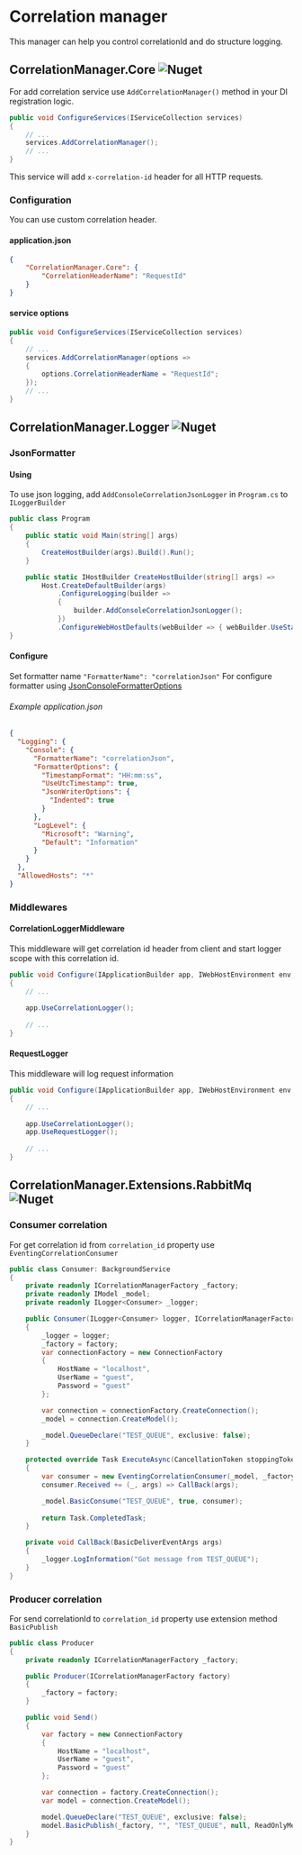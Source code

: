# Correlation manager

This manager can help you control correlationId and do structure logging.

## CorrelationManager.Core ![Nuget](https://img.shields.io/nuget/v/CorrelationManager.Core)

For add correlation service use `AddCorrelationManager()` method in your DI registration logic.

```c#
public void ConfigureServices(IServiceCollection services)
{
    // ...
    services.AddCorrelationManager();
    // ...
}
```

This service will add `x-correlation-id` header for all HTTP requests.

### Configuration

You can use custom correlation header.


#### application.json
```json
{
    "CorrelationManager.Core": {
        "CorrelationHeaderName": "RequestId"
    }
}
```

#### service options
```c#
public void ConfigureServices(IServiceCollection services)
{
    // ...
    services.AddCorrelationManager(options =>
    {
        options.CorrelationHeaderName = "RequestId";
    });
    // ...
}
```

## CorrelationManager.Logger ![Nuget](https://img.shields.io/nuget/v/CorrelationManager.Logger)

### JsonFormatter

#### Using

To use json logging, add `AddConsoleCorrelationJsonLogger` in `Program.cs` to `ILoggerBuilder`

```c#
public class Program
{
    public static void Main(string[] args)
    {
        CreateHostBuilder(args).Build().Run();
    }

    public static IHostBuilder CreateHostBuilder(string[] args) =>
        Host.CreateDefaultBuilder(args)
            .ConfigureLogging(builder =>
            {
                builder.AddConsoleCorrelationJsonLogger();
            })
            .ConfigureWebHostDefaults(webBuilder => { webBuilder.UseStartup<Startup>(); });
}
```

#### Configure

Set formatter name `"FormatterName": "correlationJson"`
For configure formatter using [JsonConsoleFormatterOptions](https://docs.microsoft.com/ru-ru/dotnet/api/microsoft.extensions.logging.console.jsonconsoleformatteroptions?view=dotnet-plat-ext-5.0) 

###### Example application.json
```json
{
  "Logging": {
    "Console": {
      "FormatterName": "correlationJson",
      "FormatterOptions": {
        "TimestampFormat": "HH:mm:ss",
        "UseUtcTimestamp": true,
        "JsonWriterOptions": {
          "Indented": true
        }
      },
      "LogLevel": {
        "Microsoft": "Warning",
        "Default": "Information"
      }
    }
  },
  "AllowedHosts": "*"
}
```
### Middlewares
#### CorrelationLoggerMiddleware

This middleware will get correlation id header from client and start logger scope with this correlation id.
```c#
public void Configure(IApplicationBuilder app, IWebHostEnvironment env, ILogger<Startup> logger)
{
    // ...
    
    app.UseCorrelationLogger();
    
    // ...
}
```

#### RequestLogger
This middleware will log request information

```c#
public void Configure(IApplicationBuilder app, IWebHostEnvironment env, ILogger<Startup> logger)
{
    // ...
    
    app.UseCorrelationLogger();
    app.UseRequestLogger();
    
    // ...
}
```
## CorrelationManager.Extensions.RabbitMq ![Nuget](https://img.shields.io/nuget/v/CorrelationManager.Extensions.RabbitMq)

### Consumer correlation

For get correlation id from `correlation_id` property use `EventingCorrelationConsumer`

```c#
public class Consumer: BackgroundService
{
    private readonly ICorrelationManagerFactory _factory;
    private readonly IModel _model;
    private readonly ILogger<Consumer> _logger;

    public Consumer(ILogger<Consumer> logger, ICorrelationManagerFactory factory)
    {
        _logger = logger;
        _factory = factory;
        var connectionFactory = new ConnectionFactory
        {
            HostName = "localhost",
            UserName = "guest",
            Password = "guest"
        };

        var connection = connectionFactory.CreateConnection();
        _model = connection.CreateModel();

        _model.QueueDeclare("TEST_QUEUE", exclusive: false);
    }

    protected override Task ExecuteAsync(CancellationToken stoppingToken)
    {
        var consumer = new EventingCorrelationConsumer(_model, _factory);
        consumer.Received += (_, args) => CallBack(args);

        _model.BasicConsume("TEST_QUEUE", true, consumer);
        
        return Task.CompletedTask;
    }

    private void CallBack(BasicDeliverEventArgs args)
    {
        _logger.LogInformation("Got message from TEST_QUEUE");
    }
}
```

### Producer correlation
For send correlationId to `correlation_id` property use extension method `BasicPublish`
```c#
public class Producer
{
    private readonly ICorrelationManagerFactory _factory;

    public Producer(ICorrelationManagerFactory factory)
    {
        _factory = factory;
    }

    public void Send()
    {
        var factory = new ConnectionFactory
        {
            HostName = "localhost",
            UserName = "guest",
            Password = "guest"
        };

        var connection = factory.CreateConnection();
        var model = connection.CreateModel();

        model.QueueDeclare("TEST_QUEUE", exclusive: false);
        model.BasicPublish(_factory, "", "TEST_QUEUE", null, ReadOnlyMemory<byte>.Empty);
    }
}
```




